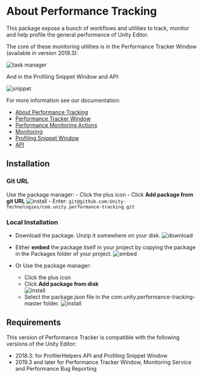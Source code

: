 # About Performance Tracking

This package expose a bunch of workflows and utilities to track, monitor and help profile the general performance of Unity Editor.

The core of these monitoring utilities is in the Performance Tracker Window (available in version 2019.3):

![task manager](Documentation~/images/performance-tracker-window.png)

And in the Profiling Snippet Window and API:

![snippet](Documentation~/images/profiling_snippet_window.gif)

For more information see our documentation:

* [About Performance Tracking](Documentation~/index.md)
* [Performance Tracker Window](Documentation~/performance-tracker-window.md)
* [Performance Monitoring Actions](Documentation~/performance-window-actions.md)
* [Monitoring](Documentation~/monitoring.md)
* [Profiling Snippet Window](Documentation~/profiling-snippet-window.md)
* [API](Documentation~/api.md)

## Installation

### Git URL
Use the package manager:
    - Click the plus icon
    - Click **Add package from git URL**
    ![install](Documentation~/images/git-url.png)
    - Enter: `git@github.com:Unity-Technologies/com.unity.performance-tracking.git`

### Local Installation
- Download the package. Unzip it somewhere on your disk.
![download](Documentation~/images/download.png)

- Either **embed** the package itself in your project by copying the package in the Packages folder of your project.
![embed](Documentation~/images/emded.png)

- Or Use the package manager:
    - Click the plus icon
    - Click **Add package from disk**    
    ![install](Documentation~/images/add-package.png)
    - Select the package.json file in the com.unity.performance-tracking-master folder.
    ![install](Documentation~/images/select-package.png)

    
## Requirements

This version of Performance Tracker is compatible with the following versions of the Unity Editor:

* 2018.3: for ProfilerHelpers API and Profiling Snippet Window
* 2019.3 and later for Performance Tracker Window, Monitoring Service and Performance Bug Reporting
